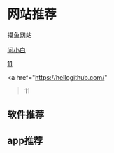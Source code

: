 # 网站推荐

[摸鱼网站](https://poki.com/zh)

[问小白](https://www.wenxiaobai.com/)

<a href="https://hellogithub.com/" >
11
</a>

<a href="https://hellogithub.com/" 
>11

</a>

## 软件推荐





## app推荐
